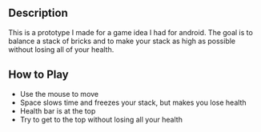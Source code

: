 Description
-----------
This is a prototype I made for a game idea I had for android. 
The goal is to balance a stack of bricks and to make your stack as high as possible without losing all of your health.

How to Play
-----------

- Use the mouse to move
- Space slows time and freezes your stack, but makes you lose health
- Health bar is at the top
- Try to get to the top without losing all your health


